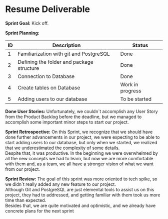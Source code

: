 # **Resume Deliverable**

**Sprint Goal:** Kick off.

**Sprint Planning:**

| ID | Description | Status |
|----|-------------|--------|
| 1 | Familiarization with git and PostgreSQL | Done |
| 2 | Defining the folder and package structure | Done |
| 3 | Connection to Database | Done |
| 4 | Create tables on Database | Work in progress |
| 5 | Adding users to our database | To be started |

**Done User Stories:** Unfortunately, we couldn´t accomplish any User Story from the Product Backlog before the deadline, but we managed to accomplish some important minor steps to start our project.

**Sprint Retrospective:** On this Sprint, we recognize that we should have done further advancements in our project, we were expecting to be able to start adding users to our database, but only when we started, we realized that we underestimated the complexity of some details. \
Despite that, it was productive. In the beginning we were overwhelmed by all the new concepts we had to learn, but now we are more comfortable with them and, as a team, we all have a stronger vision of what we want from our project.

**Sprint Review:** The goal of this sprint was more oriented to tech spike, so we didn´t really added any new feature to our project.\
Although Git and PostgreSQL are just elemental tools to assist us on this project, they had to addressed, and getting familiar with them took us more time than expected.\
Besides that, we are quite motivated and optimistic, and we already have concrete plans for the next sprint  